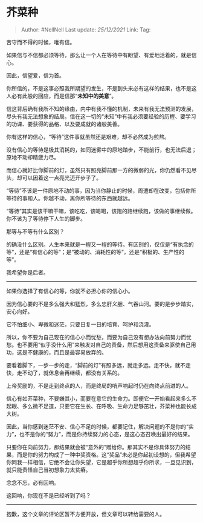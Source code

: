 # 芥菜种

> Author: #NellNell 
> Last update: *25/12/2021* 
> Link:
> Tag:   

苦守而不得的时候，唯有信。

如果信与不信都必须等待，那么让一个人在等待中有盼望、有爱地活着的，就是信心。

因此，信望爱，信为首。

你所信的，不是这事必照我所期望的发生，不是到头来必有这样的结果，也不是这人必有此般的回应，而是信那“**未知中的美意**”。

信这背后确有我所不知的缘由，内中有我不懂的机制，未来有我无法预测的发展，尽头有我无法想象的结局。信在这一切的“未知”中有我必须要经验的历程、要学习的功课、要获得的品格、以及要成就的诸般美善。

你有这样的信心，“等待”这件事就虽然还是艰难，却不必然成为煎熬。

没有信心的等待是极其消耗的，如同迷雾中的原地踏步，不能前行，也无法后退；原地不动却精疲力尽。

而信心就好比你脚前的灯，虽然只有照亮脚前那一方的微弱的光，你仍然看不见尽头，却可以因着这一点亮光迈开步子了。

“等待”不该是一件原地不动的事，因为当你静止的时候，周遭却在改变，包括你所等待的事和人。你越不动，离你所等待的东西就越远。

“等待”其实是该干嘛干嘛，该吃吃，该喝喝，该跑的路继续跑，该做的事继续做。你不该为了等待停下人生的脚步。

那等与不等有什么区别？

的确没什么区别。人生本来就是一程又一程的等待。有区别的，仅仅是“有执念的等”，还是“有信心的等”；是“被动的、消耗性的等”，还是“积极的、生产性的等”。

我希望你是后者。

---

如果你选择了有信心的等，你就不必担心你的信心小。

因为信心要的不是多么强大和猛烈，多么忠肝义胆、气吞山河。要的是步步踏实，安心向好。

它不怕细小、卑微和迷茫，只要日复一日的培育、呵护和浇灌。

所以，你不要为自己现在的信心小而忧愁，而要为自己没有想办法向前努力而忧愁。也不要用“似乎没什么用”来触发对自己的责备，然后想用这责备来驱使自己用功，这是不健康的，而且是最容易放弃的。

要看着脚下，一步一步的走，“脚前的灯”有照多远，就走多远。走不快，就不走快，走不动了，就休息会再继续，都没有关系的。

上帝奖励的，不是走到终点的人，而是终局的哨声响起时仍在向终点前进的人。

信心有如芥菜种，不要嫌其小，而要在意它的生命力。即便它一开始看起来多么不起眼、多么微不足道，只要它在生长、在呼吸、生命力足够茁壮，芥菜种也能长成大树。

因此，当你感到迷茫不安、信心不足的时候，都要记住，解决问题的不是你的“实力”，也不是你的“努力”，而是你持续努力的心态，是这心态召唤出最好的结果。

只要你在向前努力，那结果就会被“意外的”赠给你。那其实不是你具体努力的结果，而是你的努力构成了一种中奖资格。这“奖品”未必是你起初设想的，但我希望你同我一样相信，它绝不会让你失望，它是超乎你所想超乎你所求，一旦见识到，就只能责怪自己当初想象力太贫瘠。

念念不忘，必有回响。

这回响，你现在不是已经听到了吗？

---

抱歉，这个文章的评论区暂不方便开放，但文章可以转给需要的人。